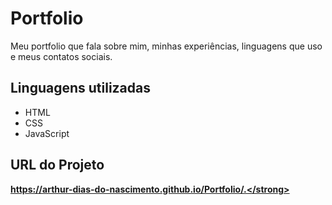 # Portfolio
Meu portfolio que fala sobre mim, minhas experiências, linguagens que uso e meus contatos sociais.

## Linguagens utilizadas

<ul>
 <li>HTML</li>
 <li>CSS</li>
 <li>JavaScript</li>
</ul>

## URL do Projeto
<strong>https://arthur-dias-do-nascimento.github.io/Portfolio/.</strong>

